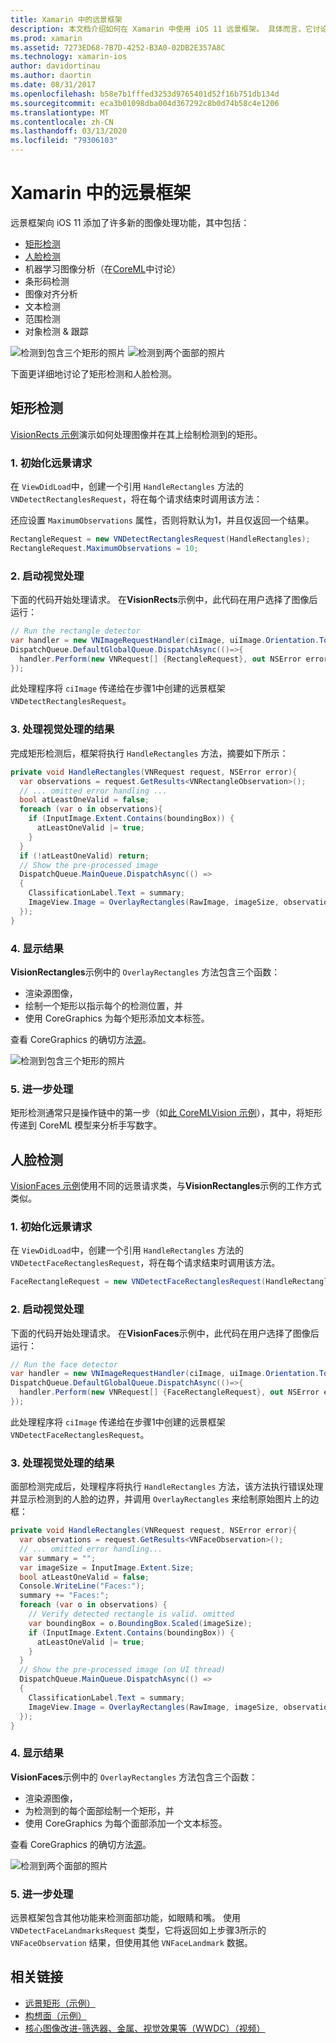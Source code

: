 ```yaml
---
title: Xamarin 中的远景框架
description: 本文档介绍如何在 Xamarin 中使用 iOS 11 远景框架。 具体而言，它讨论了矩形检测和面部检测。
ms.prod: xamarin
ms.assetid: 7273ED68-7B7D-4252-B3A0-02DB2E357A8C
ms.technology: xamarin-ios
author: davidortinau
ms.author: daortin
ms.date: 08/31/2017
ms.openlocfilehash: b58e7b1fffed3253d9765401d52f16b751db134d
ms.sourcegitcommit: eca3b01098dba004d367292c8b0d74b58c4e1206
ms.translationtype: MT
ms.contentlocale: zh-CN
ms.lasthandoff: 03/13/2020
ms.locfileid: "79306103"
---
```

# <a name="vision-framework-in-xamarinios"></a>Xamarin 中的远景框架

远景框架向 iOS 11 添加了许多新的图像处理功能，其中包括：

- [矩形检测](#rectangles)
- [人脸检测](#faces)
- 机器学习图像分析（在[CoreML](~/ios/platform/introduction-to-ios11/coreml.md)中讨论）
- 条形码检测
- 图像对齐分析
- 文本检测
- 范围检测
- 对象检测 & 跟踪

![检测到包含三个矩形的照片](vision-images/found-rectangles-tiny.png) ![检测到两个面部的照片](vision-images/xamarin-home-faces-tiny.png)

下面更详细地讨论了矩形检测和人脸检测。

<a name="rectangles" />

## <a name="rectangle-detection"></a>矩形检测

[VisionRects 示例](https://docs.microsoft.com/samples/xamarin/ios-samples/ios11-visionrectangles)演示如何处理图像并在其上绘制检测到的矩形。

### <a name="1-initialize-the-vision-request"></a>1. 初始化远景请求

在 `ViewDidLoad`中，创建一个引用 `HandleRectangles` 方法的 `VNDetectRectanglesRequest`，将在每个请求结束时调用该方法：

还应设置 `MaximumObservations` 属性，否则将默认为1，并且仅返回一个结果。

```csharp
RectangleRequest = new VNDetectRectanglesRequest(HandleRectangles);
RectangleRequest.MaximumObservations = 10;
```

### <a name="2-start-the-vision-processing"></a>2. 启动视觉处理

下面的代码开始处理请求。 在**VisionRects**示例中，此代码在用户选择了图像后运行：

```csharp
// Run the rectangle detector
var handler = new VNImageRequestHandler(ciImage, uiImage.Orientation.ToCGImagePropertyOrientation(), new VNImageOptions());
DispatchQueue.DefaultGlobalQueue.DispatchAsync(()=>{
  handler.Perform(new VNRequest[] {RectangleRequest}, out NSError error);
});
```

此处理程序将 `ciImage` 传递给在步骤1中创建的远景框架 `VNDetectRectanglesRequest`。

### <a name="3-handle-the-results-of-vision-processing"></a>3. 处理视觉处理的结果

完成矩形检测后，框架将执行 `HandleRectangles` 方法，摘要如下所示：

```csharp
private void HandleRectangles(VNRequest request, NSError error){
  var observations = request.GetResults<VNRectangleObservation>();
  // ... omitted error handling ...
  bool atLeastOneValid = false;
  foreach (var o in observations){
    if (InputImage.Extent.Contains(boundingBox)) {
      atLeastOneValid |= true;
    }
  }
  if (!atLeastOneValid) return;
  // Show the pre-processed image
  DispatchQueue.MainQueue.DispatchAsync(() =>
  {
    ClassificationLabel.Text = summary;
    ImageView.Image = OverlayRectangles(RawImage, imageSize, observations);
  });
}
```

### <a name="4-display-the-results"></a>4. 显示结果

**VisionRectangles**示例中的 `OverlayRectangles` 方法包含三个函数：

- 渲染源图像，
- 绘制一个矩形以指示每个的检测位置，并
- 使用 CoreGraphics 为每个矩形添加文本标签。

查看 CoreGraphics 的确切方法[源](https://docs.microsoft.com/samples/xamarin/ios-samples/ios11-visionrectangles)。

![检测到包含三个矩形的照片](vision-images/found-rectangles-phone-sml.png)

### <a name="5-further-processing"></a>5. 进一步处理

矩形检测通常只是操作链中的第一步（如[此 CoreMLVision 示例](~/ios/platform/introduction-to-ios11/coreml.md#coremlvision)），其中，将矩形传递到 CoreML 模型来分析手写数字。

<a name="faces" />

## <a name="face-detection"></a>人脸检测

[VisionFaces 示例](https://docs.microsoft.com/samples/xamarin/ios-samples/ios11-visionfaces)使用不同的远景请求类，与**VisionRectangles**示例的工作方式类似。

### <a name="1-initialize-the-vision-request"></a>1. 初始化远景请求

在 `ViewDidLoad`中，创建一个引用 `HandleRectangles` 方法的 `VNDetectFaceRectanglesRequest`，将在每个请求结束时调用该方法。

```csharp
FaceRectangleRequest = new VNDetectFaceRectanglesRequest(HandleRectangles);
```

### <a name="2-start-the-vision-processing"></a>2. 启动视觉处理

下面的代码开始处理请求。 在**VisionFaces**示例中，此代码在用户选择了图像后运行：

```csharp
// Run the face detector
var handler = new VNImageRequestHandler(ciImage, uiImage.Orientation.ToCGImagePropertyOrientation(), new VNImageOptions());
DispatchQueue.DefaultGlobalQueue.DispatchAsync(()=>{
  handler.Perform(new VNRequest[] {FaceRectangleRequest}, out NSError error);
});
```

此处理程序将 `ciImage` 传递给在步骤1中创建的远景框架 `VNDetectFaceRectanglesRequest`。

### <a name="3-handle-the-results-of-vision-processing"></a>3. 处理视觉处理的结果

面部检测完成后，处理程序将执行 `HandleRectangles` 方法，该方法执行错误处理并显示检测到的人脸的边界，并调用 `OverlayRectangles` 来绘制原始图片上的边框：

```csharp
private void HandleRectangles(VNRequest request, NSError error){
  var observations = request.GetResults<VNFaceObservation>();
  // ... omitted error handling...
  var summary = "";
  var imageSize = InputImage.Extent.Size;
  bool atLeastOneValid = false;
  Console.WriteLine("Faces:");
  summary += "Faces:";
  foreach (var o in observations) {
    // Verify detected rectangle is valid. omitted
    var boundingBox = o.BoundingBox.Scaled(imageSize);
    if (InputImage.Extent.Contains(boundingBox)) {
      atLeastOneValid |= true;
    }
  }
  // Show the pre-processed image (on UI thread)
  DispatchQueue.MainQueue.DispatchAsync(() =>
  {
    ClassificationLabel.Text = summary;
    ImageView.Image = OverlayRectangles(RawImage, imageSize, observations);
  });
}
```

### <a name="4-display-the-results"></a>4. 显示结果

**VisionFaces**示例中的 `OverlayRectangles` 方法包含三个函数：

- 渲染源图像，
- 为检测到的每个面部绘制一个矩形，并
- 使用 CoreGraphics 为每个面部添加一个文本标签。

查看 CoreGraphics 的确切方法[源](https://docs.microsoft.com/samples/xamarin/ios-samples/ios11-visionfaces)。

![检测到两个面部的照片](vision-images/found-faces-phone-sml.png)

### <a name="5-further-processing"></a>5. 进一步处理

远景框架包含其他功能来检测面部功能，如眼睛和嘴。 使用 `VNDetectFaceLandmarksRequest` 类型，它将返回如上步骤3所示的 `VNFaceObservation` 结果，但使用其他 `VNFaceLandmark` 数据。

## <a name="related-links"></a>相关链接

- [远景矩形（示例）](https://docs.microsoft.com/samples/xamarin/ios-samples/ios11-visionrectangles)
- [构想面（示例）](https://docs.microsoft.com/samples/xamarin/ios-samples/ios11-visionfaces)
- [核心图像改进-筛选器、金属、视觉效果等（WWDC）（视频）](https://developer.apple.com/videos/play/wwdc2017/510/)
